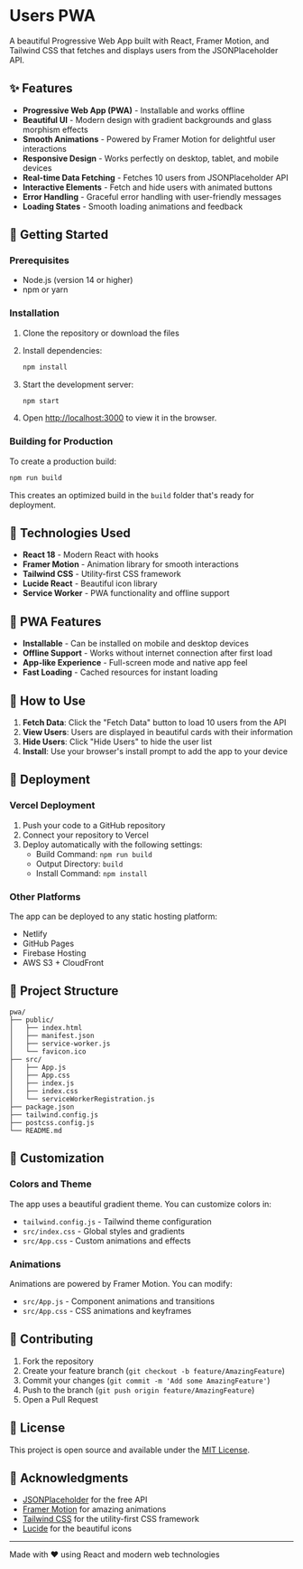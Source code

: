 # Users PWA

A beautiful Progressive Web App built with React, Framer Motion, and Tailwind CSS that fetches and displays users from the JSONPlaceholder API.

## ✨ Features

- **Progressive Web App (PWA)** - Installable and works offline
- **Beautiful UI** - Modern design with gradient backgrounds and glass morphism effects
- **Smooth Animations** - Powered by Framer Motion for delightful user interactions
- **Responsive Design** - Works perfectly on desktop, tablet, and mobile devices
- **Real-time Data Fetching** - Fetches 10 users from JSONPlaceholder API
- **Interactive Elements** - Fetch and hide users with animated buttons
- **Error Handling** - Graceful error handling with user-friendly messages
- **Loading States** - Smooth loading animations and feedback

## 🚀 Getting Started

### Prerequisites

- Node.js (version 14 or higher)
- npm or yarn

### Installation

1. Clone the repository or download the files
2. Install dependencies:
   ```bash
   npm install
   ```

3. Start the development server:
   ```bash
   npm start
   ```

4. Open [http://localhost:3000](http://localhost:3000) to view it in the browser.

### Building for Production

To create a production build:

```bash
npm run build
```

This creates an optimized build in the `build` folder that's ready for deployment.

## 🎨 Technologies Used

- **React 18** - Modern React with hooks
- **Framer Motion** - Animation library for smooth interactions
- **Tailwind CSS** - Utility-first CSS framework
- **Lucide React** - Beautiful icon library
- **Service Worker** - PWA functionality and offline support

## 📱 PWA Features

- **Installable** - Can be installed on mobile and desktop devices
- **Offline Support** - Works without internet connection after first load
- **App-like Experience** - Full-screen mode and native app feel
- **Fast Loading** - Cached resources for instant loading

## 🎯 How to Use

1. **Fetch Data**: Click the "Fetch Data" button to load 10 users from the API
2. **View Users**: Users are displayed in beautiful cards with their information
3. **Hide Users**: Click "Hide Users" to hide the user list
4. **Install**: Use your browser's install prompt to add the app to your device

## 🚀 Deployment

### Vercel Deployment

1. Push your code to a GitHub repository
2. Connect your repository to Vercel
3. Deploy automatically with the following settings:
   - Build Command: `npm run build`
   - Output Directory: `build`
   - Install Command: `npm install`

### Other Platforms

The app can be deployed to any static hosting platform:
- Netlify
- GitHub Pages
- Firebase Hosting
- AWS S3 + CloudFront

## 📁 Project Structure

```
pwa/
├── public/
│   ├── index.html
│   ├── manifest.json
│   ├── service-worker.js
│   └── favicon.ico
├── src/
│   ├── App.js
│   ├── App.css
│   ├── index.js
│   ├── index.css
│   └── serviceWorkerRegistration.js
├── package.json
├── tailwind.config.js
├── postcss.config.js
└── README.md
```

## 🎨 Customization

### Colors and Theme

The app uses a beautiful gradient theme. You can customize colors in:
- `tailwind.config.js` - Tailwind theme configuration
- `src/index.css` - Global styles and gradients
- `src/App.css` - Custom animations and effects

### Animations

Animations are powered by Framer Motion. You can modify:
- `src/App.js` - Component animations and transitions
- `src/App.css` - CSS animations and keyframes

## 🤝 Contributing

1. Fork the repository
2. Create your feature branch (`git checkout -b feature/AmazingFeature`)
3. Commit your changes (`git commit -m 'Add some AmazingFeature'`)
4. Push to the branch (`git push origin feature/AmazingFeature`)
5. Open a Pull Request

## 📄 License

This project is open source and available under the [MIT License](LICENSE).

## 🙏 Acknowledgments

- [JSONPlaceholder](https://jsonplaceholder.typicode.com/) for the free API
- [Framer Motion](https://www.framer.com/motion/) for amazing animations
- [Tailwind CSS](https://tailwindcss.com/) for the utility-first CSS framework
- [Lucide](https://lucide.dev/) for the beautiful icons

---

Made with ❤️ using React and modern web technologies 